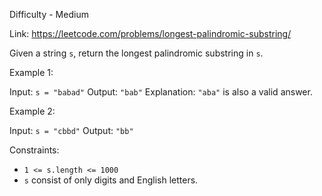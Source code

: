 Difficulty - Medium

Link: https://leetcode.com/problems/longest-palindromic-substring/

Given a string `s`, return the longest palindromic substring in `s`.

Example 1:

Input: `s = "babad"`
Output: `"bab"`
Explanation: `"aba"` is also a valid answer.

Example 2:

Input: `s = "cbbd"`
Output: `"bb"`

Constraints:

- `1 <= s.length <= 1000`
- `s` consist of only digits and English letters.

